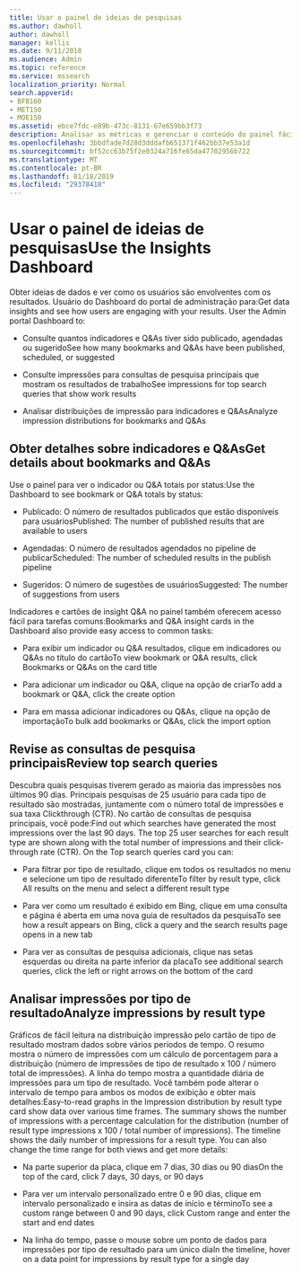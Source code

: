 ```yaml
---
title: Usar o painel de ideias de pesquisas
ms.author: dawholl
author: dawholl
manager: kellis
ms.date: 9/11/2018
ms.audience: Admin
ms.topic: reference
ms.service: mssearch
localization_priority: Normal
search.appverid:
- BFB160
- MET150
- MOE150
ms.assetid: ebce7fdc-e89b-473c-8131-67e659bb3f73
description: Analisar as métricas e gerenciar o conteúdo do painel fácil de usar no portal de administração de pesquisa da Microsoft
ms.openlocfilehash: 3bbdfade7d28d3dddafb651371f462bb37e53a1d
ms.sourcegitcommit: bf52cc63b75f2e0324a716fe65da47702956b722
ms.translationtype: MT
ms.contentlocale: pt-BR
ms.lasthandoff: 01/18/2019
ms.locfileid: "29378418"
---
```

# <a name="use-the-insights-dashboard"></a><span data-ttu-id="3becc-103">Usar o painel de ideias de pesquisas</span><span class="sxs-lookup"><span data-stu-id="3becc-103">Use the Insights Dashboard</span></span>

<span data-ttu-id="3becc-p101">Obter ideias de dados e ver como os usuários são envolventes com os resultados. Usuário do Dashboard do portal de administração para:</span><span class="sxs-lookup"><span data-stu-id="3becc-p101">Get data insights and see how users are engaging with your results. User the Admin portal Dashboard to:</span></span>
  
- <span data-ttu-id="3becc-106">Consulte quantos indicadores e Q&As tiver sido publicado, agendadas ou sugerido</span><span class="sxs-lookup"><span data-stu-id="3becc-106">See how many bookmarks and Q&As have been published, scheduled, or suggested</span></span>
    
- <span data-ttu-id="3becc-107">Consulte impressões para consultas de pesquisa principais que mostram os resultados de trabalho</span><span class="sxs-lookup"><span data-stu-id="3becc-107">See impressions for top search queries that show work results</span></span>
    
- <span data-ttu-id="3becc-108">Analisar distribuições de impressão para indicadores e Q&As</span><span class="sxs-lookup"><span data-stu-id="3becc-108">Analyze impression distributions for bookmarks and Q&As</span></span>
    
## <a name="get-details-about-bookmarks-and-qas"></a><span data-ttu-id="3becc-109">Obter detalhes sobre indicadores e Q&As</span><span class="sxs-lookup"><span data-stu-id="3becc-109">Get details about bookmarks and Q&As</span></span>

<span data-ttu-id="3becc-110">Use o painel para ver o indicador ou Q&A totais por status:</span><span class="sxs-lookup"><span data-stu-id="3becc-110">Use the Dashboard to see bookmark or Q&A totals by status:</span></span>
  
- <span data-ttu-id="3becc-111">Publicado: O número de resultados publicados que estão disponíveis para usuários</span><span class="sxs-lookup"><span data-stu-id="3becc-111">Published: The number of published results that are available to users</span></span>
    
- <span data-ttu-id="3becc-112">Agendadas: O número de resultados agendados no pipeline de publicar</span><span class="sxs-lookup"><span data-stu-id="3becc-112">Scheduled: The number of scheduled results in the publish pipeline</span></span>
    
- <span data-ttu-id="3becc-113">Sugeridos: O número de sugestões de usuários</span><span class="sxs-lookup"><span data-stu-id="3becc-113">Suggested: The number of suggestions from users</span></span>
    
<span data-ttu-id="3becc-114">Indicadores e cartões de insight Q&A no painel também oferecem acesso fácil para tarefas comuns:</span><span class="sxs-lookup"><span data-stu-id="3becc-114">Bookmarks and Q&A insight cards in the Dashboard also provide easy access to common tasks:</span></span>
  
- <span data-ttu-id="3becc-115">Para exibir um indicador ou Q&A resultados, clique em indicadores ou Q&As no título do cartão</span><span class="sxs-lookup"><span data-stu-id="3becc-115">To view bookmark or Q&A results, click Bookmarks or Q&As on the card title</span></span>
    
- <span data-ttu-id="3becc-116">Para adicionar um indicador ou Q&A, clique na opção de criar</span><span class="sxs-lookup"><span data-stu-id="3becc-116">To add a bookmark or Q&A, click the create option</span></span>
    
- <span data-ttu-id="3becc-117">Para em massa adicionar indicadores ou Q&As, clique na opção de importação</span><span class="sxs-lookup"><span data-stu-id="3becc-117">To bulk add bookmarks or Q&As, click the import option</span></span>
    
## <a name="review-top-search-queries"></a><span data-ttu-id="3becc-118">Revise as consultas de pesquisa principais</span><span class="sxs-lookup"><span data-stu-id="3becc-118">Review top search queries</span></span>

<span data-ttu-id="3becc-p102">Descubra quais pesquisas tiverem gerado as maioria das impressões nos últimos 90 dias. Principais pesquisas de 25 usuário para cada tipo de resultado são mostradas, juntamente com o número total de impressões e sua taxa Clickthrough (CTR). No cartão de consultas de pesquisa principais, você pode:</span><span class="sxs-lookup"><span data-stu-id="3becc-p102">Find out which searches have generated the most impressions over the last 90 days. The top 25 user searches for each result type are shown along with the total number of impressions and their click-through rate (CTR). On the Top search queries card you can:</span></span>
  
- <span data-ttu-id="3becc-122">Para filtrar por tipo de resultado, clique em todos os resultados no menu e selecione um tipo de resultado diferente</span><span class="sxs-lookup"><span data-stu-id="3becc-122">To filter by result type, click All results on the menu and select a different result type</span></span>
    
- <span data-ttu-id="3becc-123">Para ver como um resultado é exibido em Bing, clique em uma consulta e página é aberta em uma nova guia de resultados da pesquisa</span><span class="sxs-lookup"><span data-stu-id="3becc-123">To see how a result appears on Bing, click a query and the search results page opens in a new tab</span></span>
    
- <span data-ttu-id="3becc-124">Para ver as consultas de pesquisa adicionais, clique nas setas esquerdas ou direita na parte inferior da placa</span><span class="sxs-lookup"><span data-stu-id="3becc-124">To see additional search queries, click the left or right arrows on the bottom of the card</span></span>
    
## <a name="analyze-impressions-by-result-type"></a><span data-ttu-id="3becc-125">Analisar impressões por tipo de resultado</span><span class="sxs-lookup"><span data-stu-id="3becc-125">Analyze impressions by result type</span></span>

<span data-ttu-id="3becc-p103">Gráficos de fácil leitura na distribuição impressão pelo cartão de tipo de resultado mostram dados sobre vários períodos de tempo. O resumo mostra o número de impressões com um cálculo de porcentagem para a distribuição (número de impressões de tipo de resultado x 100 / número total de impressões). A linha do tempo mostra a quantidade diária de impressões para um tipo de resultado. Você também pode alterar o intervalo de tempo para ambos os modos de exibição e obter mais detalhes:</span><span class="sxs-lookup"><span data-stu-id="3becc-p103">Easy-to-read graphs in the Impression distribution by result type card show data over various time frames. The summary shows the number of impressions with a percentage calculation for the distribution (number of result type impressions x 100 / total number of impressions). The timeline shows the daily number of impressions for a result type. You can also change the time range for both views and get more details:</span></span>
  
- <span data-ttu-id="3becc-130">Na parte superior da placa, clique em 7 dias, 30 dias ou 90 dias</span><span class="sxs-lookup"><span data-stu-id="3becc-130">On the top of the card, click 7 days, 30 days, or 90 days</span></span>
    
- <span data-ttu-id="3becc-131">Para ver um intervalo personalizado entre 0 e 90 dias, clique em intervalo personalizado e insira as datas de início e término</span><span class="sxs-lookup"><span data-stu-id="3becc-131">To see a custom range between 0 and 90 days, click Custom range and enter the start and end dates</span></span>
    
- <span data-ttu-id="3becc-132">Na linha do tempo, passe o mouse sobre um ponto de dados para impressões por tipo de resultado para um único dia</span><span class="sxs-lookup"><span data-stu-id="3becc-132">In the timeline, hover on a data point for impressions by result type for a single day</span></span>

  

